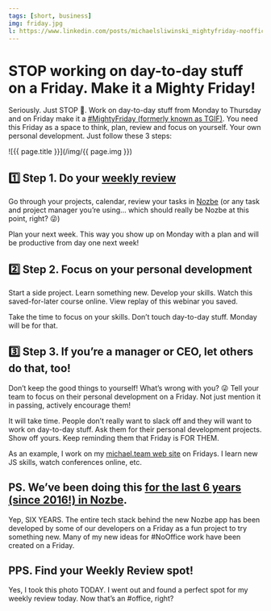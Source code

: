 ```yaml
---
tags: [short, business]
img: friday.jpg
l: https://www.linkedin.com/posts/michaelsliwinski_mightyfriday-nooffice-office-activity-6991733855795728384-CK3r
---
```


# STOP working on day-to-day stuff on a Friday. Make it a Mighty Friday!

Seriously. Just STOP 🛑. Work on day-to-day stuff from Monday to Thursday and on Friday make it a [#MightyFriday (formerly known as TGIF)](/tgif). You need this Friday as a space to think, plan, review and focus on yourself. Your own personal development. Just follow these 3 steps:

<!--More-->

![{{ page.title }}](/img/{{ page.img }})

## 1️⃣ Step 1. Do your [weekly review](/weekly-review/)

Go through your projects, calendar, review your tasks in [Nozbe][n] (or any task and project manager you’re using… which should really be Nozbe at this point, right? 😜)

Plan your next week. This way you show up on Monday with a plan and will be productive from day one next week!

## 2️⃣ Step 2. Focus on your personal development

Start a side project. Learn something new. Develop your skills. Watch this saved-for-later course online. View replay of this webinar you saved.

Take the time to focus on your skills. Don’t touch day-to-day stuff. Monday will be for that.

## 3️⃣ Step 3. If you’re a manager or CEO, let others do that, too!

Don’t keep the good things to yourself! What’s wrong with you? 😜 Tell your team to focus on their personal development on a Friday. Not just mention it in passing, actively encourage them!

It will take time. People don’t really want to slack off and they will want to work on day-to-day stuff. Ask them for their personal development projects. Show off yours. Keep reminding them that Friday is FOR THEM.

As an example, I work on my [michael.team web site](/blogging/) on Fridays. I learn new JS skills, watch conferences online, etc.

## PS. We’ve been doing this [for the last 6 years (since 2016!) in Nozbe](/tgif).

Yep, SIX YEARS. The entire tech stack behind the new Nozbe app has been developed by some of our developers on a Friday as a fun project to try something new. Many of my new ideas for #NoOffice work have been created on a Friday.

## PPS. Find your Weekly Review spot!

Yes, I took this photo TODAY. I went out and found a perfect spot for my weekly review today. Now that’s an #office, right?

[n]: https://michael.gratis/nozbe